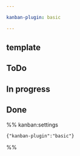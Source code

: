 ```yaml
---

kanban-plugin: basic

---
```


## template



## ToDo



## In progress



## Done





%% kanban:settings
```
{"kanban-plugin":"basic"}
```
%%